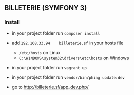 ## BILLETERIE (SYMFONY 3)

### Install

- in your project folder run `composer install`

- add `192.168.33.94    billeterie.sf` in your hosts file
    - `/etc/hosts` on Linux
    - `C:\WINDOWS\system32\drivers\etc\hosts` on Windows

- in your project folder run `vagrant up`

- in your project folder run `vendor/bin/phing update:dev`

- go to http://billeterie.sf/app_dev.php/
